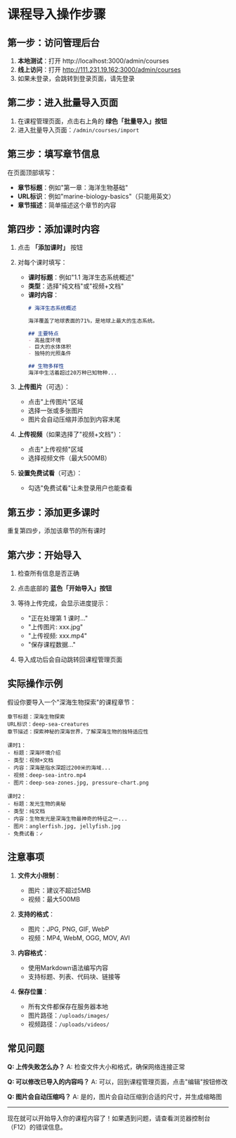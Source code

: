 # 课程导入操作步骤

## 第一步：访问管理后台

1. **本地测试**：打开 http://localhost:3000/admin/courses
2. **线上访问**：打开 http://111.231.19.162:3000/admin/courses
3. 如果未登录，会跳转到登录页面，请先登录

## 第二步：进入批量导入页面

1. 在课程管理页面，点击右上角的 **绿色「批量导入」按钮**
2. 进入批量导入页面：`/admin/courses/import`

## 第三步：填写章节信息

在页面顶部填写：
- **章节标题**：例如"第一章：海洋生物基础"
- **URL标识**：例如"marine-biology-basics"（只能用英文）
- **章节描述**：简单描述这个章节的内容

## 第四步：添加课时内容

1. 点击 **「添加课时」** 按钮
2. 对每个课时填写：
   - **课时标题**：例如"1.1 海洋生态系统概述"
   - **类型**：选择"纯文档"或"视频+文档"
   - **课时内容**：
     ```markdown
     # 海洋生态系统概述
     
     海洋覆盖了地球表面的71%，是地球上最大的生态系统。
     
     ## 主要特点
     - 高盐度环境
     - 巨大的水体体积
     - 独特的光照条件
     
     ## 生物多样性
     海洋中生活着超过20万种已知物种...
     ```

3. **上传图片**（可选）：
   - 点击"上传图片"区域
   - 选择一张或多张图片
   - 图片会自动压缩并添加到内容末尾

4. **上传视频**（如果选择了"视频+文档"）：
   - 点击"上传视频"区域
   - 选择视频文件（最大500MB）

5. **设置免费试看**（可选）：
   - 勾选"免费试看"让未登录用户也能查看

## 第五步：添加更多课时

重复第四步，添加该章节的所有课时

## 第六步：开始导入

1. 检查所有信息是否正确
2. 点击底部的 **蓝色「开始导入」按钮**
3. 等待上传完成，会显示进度提示：
   - "正在处理第 1 课时..."
   - "上传图片: xxx.jpg"
   - "上传视频: xxx.mp4"
   - "保存课程数据..."

4. 导入成功后会自动跳转回课程管理页面

## 实际操作示例

假设你要导入一个"深海生物探索"的课程章节：

```
章节标题：深海生物探索
URL标识：deep-sea-creatures
章节描述：探索神秘的深海世界，了解深海生物的独特适应性

课时1：
- 标题：深海环境介绍
- 类型：视频+文档
- 内容：深海是指水深超过200米的海域...
- 视频：deep-sea-intro.mp4
- 图片：deep-sea-zones.jpg, pressure-chart.png

课时2：
- 标题：发光生物的奥秘
- 类型：纯文档
- 内容：生物发光是深海生物最神奇的特征之一...
- 图片：anglerfish.jpg, jellyfish.jpg
- 免费试看：✓
```

## 注意事项

1. **文件大小限制**：
   - 图片：建议不超过5MB
   - 视频：最大500MB

2. **支持的格式**：
   - 图片：JPG, PNG, GIF, WebP
   - 视频：MP4, WebM, OGG, MOV, AVI

3. **内容格式**：
   - 使用Markdown语法编写内容
   - 支持标题、列表、代码块、链接等

4. **保存位置**：
   - 所有文件都保存在服务器本地
   - 图片路径：`/uploads/images/`
   - 视频路径：`/uploads/videos/`

## 常见问题

**Q: 上传失败怎么办？**
A: 检查文件大小和格式，确保网络连接正常

**Q: 可以修改已导入的内容吗？**
A: 可以，回到课程管理页面，点击"编辑"按钮修改

**Q: 图片会自动压缩吗？**
A: 是的，图片会自动压缩到合适的尺寸，并生成缩略图

---

现在就可以开始导入你的课程内容了！如果遇到问题，请查看浏览器控制台（F12）的错误信息。